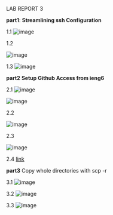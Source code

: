 LAB REPORT 3




**part1**:
**Streamlining ssh Configuration**


1.1
![image](https://user-images.githubusercontent.com/97008935/167276588-1c13da4f-48f6-4bd7-b9c8-b60fb7d0945b.png)

1.2

![image](https://user-images.githubusercontent.com/97008935/167276736-d10ba536-7a6b-4507-8138-b702df63aade.png)

1.3
![image](https://user-images.githubusercontent.com/97008935/167279204-850dad56-747b-4adf-b584-2f798d0699bf.png)

**part2**
**Setup Github Access from ieng6**

2.1 
![image](https://user-images.githubusercontent.com/97008935/167329268-fdff3c06-c713-4f42-b47a-0e7844c87a0c.png)

![image](https://user-images.githubusercontent.com/97008935/167329339-cc42ca9b-6ec7-483b-a11b-95da0cc8920e.png)

2.2

![image](https://user-images.githubusercontent.com/97008935/167329445-e8c6c346-5520-4d90-899f-d37626d26f18.png)


2.3

![image](https://user-images.githubusercontent.com/97008935/167337214-42b64f67-be16-49f5-85fb-d19c417dc6a5.png)

2.4
[link](https://github.com/A17138501/markdown-parser/commit/99838aa98fb3c360e92767415682f856027d74e5)

**part3** Copy whole directories with scp -r

3.1 
![image](https://user-images.githubusercontent.com/97008935/167281654-3a9987b7-16c8-4228-8c34-582a30a3bc36.png)


3.2 
![image](https://user-images.githubusercontent.com/97008935/167281896-962b9362-8721-43a1-ad3d-aefd235c5435.png)



3.3
![image](https://user-images.githubusercontent.com/97008935/167327780-e8101841-d4d2-4e86-b9d3-96efd80b4384.png)

